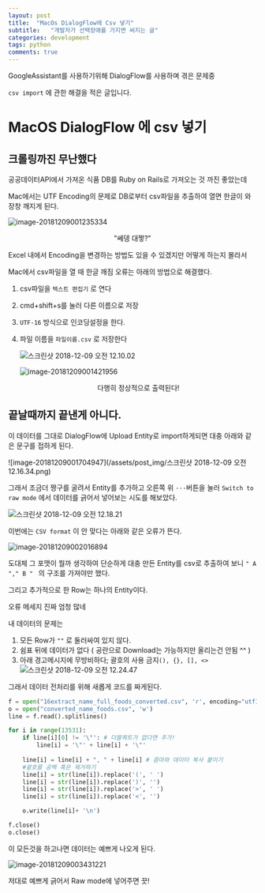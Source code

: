```yaml
---
layout: post
title:  "MacOs DialogFlow에 Csv 넣기"
subtitle:   "개발자가 선택장애를 가지면 써지는 글"
categories: development
tags: python
comments: true
---
```


GoogleAssistant를 사용하기위해 DialogFlow를 사용하며 겪은 문제중 

`csv import` 에 관한 해결을 적은 글입니다.



# MacOS DialogFlow 에 csv 넣기
## 크롤링까진 무난했다

공공데이터API에서 가져온 식품 DB를 Ruby on Rails로 가져오는 것 까진 좋았는데

Mac에서는 UTF Encoding의 문제로 DB로부터 csv파일을 추출하여 열면 한글이 와장창 깨지게 된다.

![image-20181209001235334](/assets/post_img/image-20181209001235334.png)

<center>"쎄뎅 대쩧?"</center>



Excel 내에서 Encoding을 변경하는 방법도 있을 수 있겠지만 어떻게 하는지 몰라서

Mac에서 csv파일을 열 때 한글 깨짐 오류는 아래의 방법으로 해결했다.

1. csv파일을 `텍스트 편집기` 로 연다

2. cmd+shift+s를 눌러 다른 이름으로 저장

3. `UTF-16` 방식으로 인코딩설정을 한다.

4. 파일 이름을 `파일이름.csv` 로 저장한다

   ![스크린샷 2018-12-09 오전 12.10.02](/assets/post_img/screenshot12.10.02.png)

   ![image-20181209001421956](/assets/post_img/image-20181209001421956.png)

   <center>다행히 정상적으로 출력된다!</center>



## 끝날때까지 끝낸게 아니다.

이 데이터를 그대로 DialogFlow에 Upload Entity로 import하게되면 대충 아래와 같은 문구를 접하게 된다.

![image-20181209001704947](/assets/post_img/스크린샷 2018-12-09 오전 12.16.34.png)

그래서 조금더 짱구를 굴려서 Entity를 추가하고 오른쪽 위 `···`버튼을 눌러 `Switch to raw mode` 에서 데이터를 긁어서 넣어보는 시도를 해보았다.

![스크린샷 2018-12-09 오전 12.18.21](/assets/post_img/스크린샷%202018-12-09%20오전%2012.18.21.png)

이번에는 `CSV format` 이 안 맞다는 아래와 같은 오류가 뜬다.

![image-20181209002016894](/assets/post_img/image-20181209002016894.png)

도대체 그 포맷이 뭘까 생각하여 단순하게 대충 만든 Entity를 csv로 추출하여 보니 `" A "," B " ` 의 구조를 가져야만 했다.

그리고 추가적으로 한 Row는 하나의 Entity이다.

오류 메세지 진짜 엄청 많네

내 데이터의 문제는 

1. 모든 Row가 `""` 로 둘러싸여 있지 않다.
2. 쉼표 뒤에 데이터가 없다 ( 공란으로 Download는 가능하지만 올리는건 안됨 ^^ )
3. 아래 경고메시지에 무방비하다; 괄호의 사용 금지`(), {}, [], <>`
    ![스크린샷 2018-12-09 오전 12.24.47](/assets/post_img/스크린샷%202018-12-09%20오전%2012.24.47.png)

그래서 데이터 전처리를 위해 새롭게 코드를 짜게된다.

```python
f = open("16extract_name_full_foods_converted.csv", 'r', encoding="utf16", errors='ignore')
o = open("converted_name_foods.csv", 'w')
line = f.read().splitlines()

for i in range(13531):
	if line[i][0] != '\"': # 더블쿼트가 없다면 추가!
		line[i] = '\"' + line[i] + '\"'
	
	line[i] = line[i] + ", " + line[i] # 콤마와 데이터 복사 붙이기
	#괄호를 공백 혹은 제거하기
	line[i] = str(line[i]).replace('(', ' ')
	line[i] = str(line[i]).replace(')', '')
	line[i] = str(line[i]).replace('>', ' ')
	line[i] = str(line[i]).replace('<', '')

	o.write(line[i]+ '\n')

f.close()
o.close()
```

이 모든것을 하고나면 데이터는 예쁘게 나오게 된다.

![image-20181209003431221](/assets/post_img/image-20181209003431221.png)

저대로 예쁘게 긁어서 Raw mode에 넣어주면 끗!